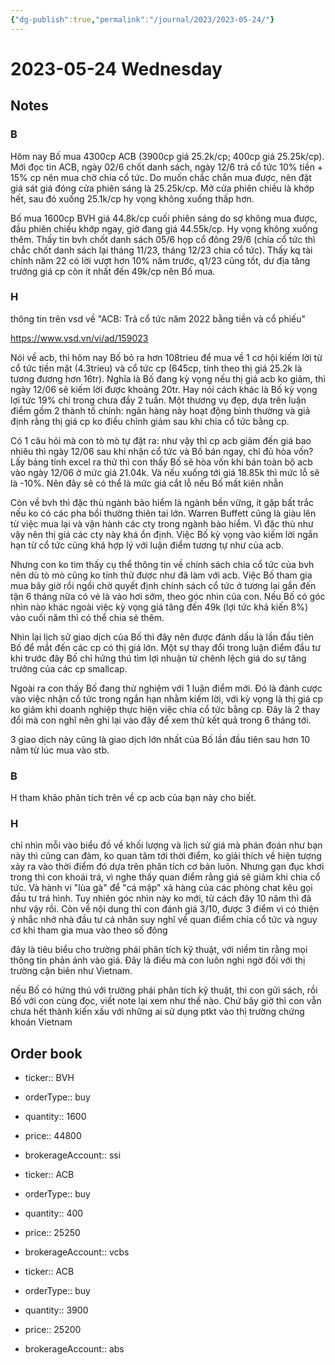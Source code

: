 ```yaml
---
{"dg-publish":true,"permalink":"/journal/2023/2023-05-24/"}
---
```


# 2023-05-24 Wednesday

## Notes

### B

Hôm nay Bố mua 4300cp ACB (3900cp giá 25.2k/cp; 400cp giá 25.25k/cp). Mới đọc tin ACB, ngày 02/6 chốt danh sách, ngày 12/6 trả cổ tức 10% tiền + 15% cp nên mua chờ chia cổ tức. Do muốn chắc chắn mua được, nên đặt giá sát giá đóng cửa phiên sáng là 25.25k/cp. Mở cửa phiên chiều là khớp hết, sau đó xuống 25.1k/cp hy vọng không xuống thấp hơn.

Bố mua 1600cp BVH giá 44.8k/cp cuối phiên sáng do sợ không mua được, đầu phiên chiều khớp ngay, giờ đang giá 44.55k/cp. Hy vọng không xuống thêm. Thấy tin bvh chốt danh sách 05/6 họp cổ đông 29/6 (chia cổ tức thì chắc chốt danh sách lại tháng 11/23, tháng 12/23 chia cổ tức). Thấy kq tài chính năm 22 có lời vượt hơn 10% năm trước, q1/23 cũng tốt, dư địa tăng trưởng giá cp còn ít nhất đến 49k/cp nên Bố mua.

### H

thông tin trên vsd về "ACB: Trả cổ tức năm 2022 bằng tiền và cổ phiếu"

https://www.vsd.vn/vi/ad/159023

Nói về acb, thì hôm nay Bố bỏ ra hơn 108trieu để mua về 1 cơ hội kiếm lời từ cổ tức tiền mặt (4.3trieu) và cổ tức cp (645cp, tính theo thị giá 25.2k là tương đương hơn 16tr). Nghĩa là Bố đang kỳ vọng nếu thị giá acb ko giảm, thì ngày 12/06 sẽ kiếm lời được khoảng 20tr. Hay nói cách khác là Bố kỳ vọng lợi tức 19% chỉ trong chưa đầy 2 tuần. Một thương vụ đẹp, dựa trên luận điểm gồm 2 thành tố chính: ngân hàng này hoạt động bình thường và giả định rằng thị giá cp ko điều chỉnh giảm sau khi chia cổ tức bằng cp.

Có 1 câu hỏi mà con tò mò tự đặt ra: như vậy thì cp acb giảm đến giá bao nhiêu thì ngày 12/06 sau khi nhận cổ tức và Bố bán ngay, chỉ đủ hòa vốn? Lấy bảng tính excel ra thử thì con thấy Bố sẽ hòa vốn khi bán toàn bộ acb vào ngày 12/06 ở mức giá 21.04k. Và nếu xuống tới giá 18.85k thì mức lỗ sẽ là -10%. Nên đây sẽ có thể là mức giá cắt lỗ nếu Bố mất kiên nhẫn

Còn về bvh thì đặc thù ngành bảo hiểm là ngành bền vững, ít gặp bất trắc nếu ko có các pha bồi thường thiên tai lớn. Warren Buffett cũng là giàu lên từ việc mua lại và vận hành các cty trong ngành bảo hiểm. Vì đặc thù như vậy nên thị giá các cty này khá ổn định. Việc Bố kỳ vọng vào kiếm lời ngắn hạn từ cổ tức cũng khá hợp lý với luận điểm tương tự như của acb.

Nhưng con ko tìm thấy cụ thể thông tin về chính sách chia cổ tức của bvh nên dù tò mò cũng ko tính thử được như đã làm với acb. Việc Bố tham gia mua bây giờ rồi ngồi chờ quyết định chính sách cổ tức ở tương lai gần đến tận 6 tháng nữa có vẻ là vào hơi sớm, theo góc nhìn của con. Nếu Bố có góc nhìn nào khác ngoài việc kỳ vọng giá tăng đến 49k (lợi tức khả kiến 8%) vào cuối năm thì có thể chia sẻ thêm.

Nhìn lại lịch sử giao dịch của Bố thì đây nên được đánh dấu là lần đầu tiên Bố để mắt đến các cp có thị giá lớn. Một sự thay đổi trong luận điểm đầu tư khi trước đây Bố chỉ hứng thú tìm lợi nhuận từ chênh lệch giá do sự tăng trưởng của các cp smallcap.

Ngoài ra con thấy Bố đang thử nghiệm với 1 luận điểm mới. Đó là đánh cược vào việc nhận cổ tức trong ngắn hạn nhằm kiếm lời, với kỳ vọng là thị giá cp ko giảm khi doanh nghiệp thực hiện việc chia cổ tức bằng cp. Đây là 2 thay đổi mà con nghĩ nên ghi lại vào đây để xem thử kết quả trong 6 tháng tới.

3 giao dịch này cũng là giao dịch lớn nhất của Bố lần đầu tiên sau hơn 10 năm từ lúc mua vào stb.

### B

H tham khảo phân tích trên về cp acb của bạn này cho biết.

### H

chỉ nhìn mỗi vào biểu đồ về khối lượng và lịch sử giá mà phán đoán như bạn này thì cũng can đảm, ko quan tâm tới thời điểm, ko giải thích về hiện tượng xảy ra vào thời điểm đó dựa trên phân tích cơ bản luôn. Nhưng gạn đục khơi trong thì con khoái trá, vì nghe thấy quan điểm rằng giá sẽ giảm khi chia cổ tức. Và hành vi "lùa gà" để "cá mập" xả hàng của các phòng chat kêu gọi đầu tư trá hình. Tuy nhiên góc nhìn này ko mới, từ cách đây 10 năm thì đã như vậy rồi. Còn về nội dung thì con đánh giá 3/10, được 3 điểm vì có thiện ý nhắc nhở nhà đầu tư cá nhân suy nghĩ về quan điểm chia cổ tức và nguy cơ khi tham gia mua vào theo số đông

đây là tiêu biểu cho trường phái phân tích kỹ thuật, với niềm tin rằng mọi thông tin phản ánh vào giá. Đây là điều mà con luôn nghi ngờ đối với thị trường cận biên như Vietnam.

nếu Bố có hứng thú với trường phái phân tích kỹ thuật, thì con gửi sách, rồi Bố với con cùng đọc, viết note lại xem như thế nào. Chứ bây giờ thì con vẫn chưa hết thành kiến xấu với những ai sử dụng ptkt vào thị trường chứng khoán Vietnam

## Order book

- ticker:: BVH
- orderType:: buy
- quantity:: 1600
- price:: 44800
- brokerageAccount:: ssi

- ticker:: ACB
- orderType:: buy
- quantity:: 400
- price:: 25250
- brokerageAccount:: vcbs

- ticker:: ACB
- orderType:: buy
- quantity:: 3900
- price:: 25200
- brokerageAccount:: abs